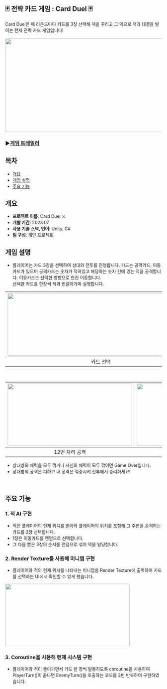 
<h2> 🃏 전략 카드 게임 : Card Duel 🃏</h2>
Card Duel은 매 라운드마다 카드를 3장 선택해 덱을 꾸리고 그 덱으로 적과 대결을 벌이는 턴제 전략 카드 게임입니다!    

<br/>
<br/>

<img src="https://github.com/user-attachments/assets/5d482a52-f9b3-488e-801a-adb8e191c143"  width="600" height="300"/>    

### ▶️[게임 트레일러](https://youtu.be/zk93o7YMGdA)

## 목차
  - [개요](#개요) 
  - [게임 설명](#게임-설명)
  - [주요 기능](#주요-기능)

## 개요
- **프로젝트 이름**: Card Duel ⚔️
- **개발 기간**: 2023.07
- **사용 기술 스택, 언어**: Unity, C#
- **팀 구성**: 개인 프로젝트

## 게임 설명
- 플레이어는 카드 3장을 선택하여 상대와 전투를 진행합니다. 카드는 공격카드, 이동카드가 있으며 공격카드는 숫자가 적혀있고 해당하는 숫자 칸에 있는 적을 공격합니다. 이동카드는 선택한 방향으로 한칸 이동합니다.    
선택한 카드를 한장씩 적과 번갈아가며 실행합니다.


|<img src="https://github.com/user-attachments/assets/87fb9945-6b41-4254-a0b9-3a3a94977ace"  width="600" height="200"/>|<img src="https://github.com/user-attachments/assets/33be8ba2-5a39-4c38-bbf8-70e744dcdc01"  width="600" height="200"/>|<img src="https://github.com/user-attachments/assets/59c9dcf7-d936-4f11-bb3c-84a7cc7d0102" width="600" height="200"/>|
|:------:|:---:|:---:|
|카드 선택|이동|공격|
<br/>

|<img src="https://github.com/user-attachments/assets/6cb08cf0-dfdb-42d4-8f7e-5281fa5fa30f"  width="400" height="200"/>|<img src="https://github.com/user-attachments/assets/7ee2848b-dfdb-4d68-83c5-dc0da4809b5f"  width="400" height="200"/>|
|:------:|:---:|
|12번 자리 공격|공격에 맞은 적 Hp 감소|

- 상대방의 체력을 모두 깎거나 자신의 체력이 모두 깎이면 Game Over입니다.
- 상대방의 공격은 피하고 내 공격은 적중시켜 전투에서 승리하세요!
<br/>

## 주요 기능

### 1. 적 AI 구현
- 적은 플레이어의 현재 위치를 받아와 플레이어의 위치를 포함해 그 주변을 공격하는 카드를 2장 선택합니다.
- 1장은 이동카드를 랜덤으로 선택합니다.
- 그 다음 뽑은 3장의 순서를 랜덤으로 섞어 덱을 빌딩합니다.


### 2. Render Texture를 사용해 미니맵 구현
- 플레이어와 적의 현재 위치를 나타내는 미니맵을 Render Texture에 출력하여 카드를 선택하는 UI에서 확인할 수 있게 했습니다.
<img src="https://github.com/user-attachments/assets/03f900b6-e0c6-4b36-9bbf-1f625d9907c6"  width="400" height="200"/>


<br/>

### 3. Coroutine을 사용해 턴제 시스템 구현
- 플레이어와 적이 돌아가면서 카드 한 장씩 발동하도록 coroutine을 사용하여 PlayerTurn()이 끝나면 EnemyTurn()을 호출하는 코드를 3번 반복하여 구현하였습니다.
